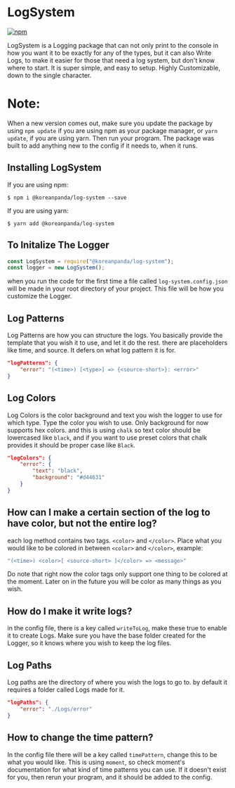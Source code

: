 # LogSystem
[![npm](https://img.shields.io/npm/v/github-buttons)](https://www.npmjs.com/package/@koreanpanda/log-system/v/1.0.0)

LogSystem is a Logging package that can not only print to the console in how you want it to be exactly for any of the types, but it can also Write Logs, to make it easier for those that need a log system, but don't know where to start. It is super simple, and easy to setup. Highly Customizable, down to the single character.

# Note:
When a new version comes out, make sure you update the package by using `npm update` if you are using npm as your package manager, or `yarn update`, if you are using yarn. Then run your program. The package was built to add anything new to the config if it needs to, when it runs.

## Installing LogSystem
If you are using npm:
```
$ npm i @koreanpanda/log-system --save
```
If you are using yarn:
```
$ yarn add @koreanpanda/log-system
```
## To Initalize The Logger

```js
const LogSystem = require("@koreanpanda/log-system");
const logger = new LogSystem();
```

when you run the code for the first time a file called `log-system.config.json` will be made in your root directory of your project. This file will be how you customize the Logger.

## Log Patterns
 Log Patterns are how you can structure the logs. You basically provide the template that you wish it to use, and let it do the rest. there are placeholders like time, and source. It defers on what log pattern it is for.

 ```json
 "logPatterns": {
     "error": "(<time>) [<type>] => {<source-short>}: <error>"
 }
 ```

 ## Log Colors
 Log Colors is the color background and text you wish the logger to use for which type. Type the color you wish to use. Only background for now supports hex colors. and this is using `chalk` so text color should be lowercased like `black`, and if you want to use preset colors that chalk provides it should be proper case like `Black`.
```json
"logColors": {
    "error": {
        "text": "black",
        "background": "#d44631"
    }
}
```

## How can I make a certain section of the log to have color, but not the entire log?
each log method contains two tags. `<color>` and `</color>`. Place what you would like to be colored in between `<color>` and `</color>`,
example:
```js
"(<time>) <color>[ <source-short> ]</color> => <message>"
```
Do note that right now the color tags only support one thing to be colored at the moment. Later on in the future you will be color as many things as you wish.

## How do I make it write logs?
in the config file, there is a key called `writeToLog`, make these true to enable it to create Logs. Make sure you have the base folder created for the Logger, so it knows where you wish to keep the log files.

## Log Paths
Log paths are the directory of where you wish the logs to go to. by default it requires a folder called Logs made for it.

```json
"logPaths": {
    "error": "./Logs/error"
}
```

## How to change the time pattern?
In the config file there will be a key called `timePattern`, change this to be what you would like. This is using `moment`, so check moment's documentation for what kind of time patterns you can use. If it doesn't exist for you, then rerun your program, and it should be added to the config.

